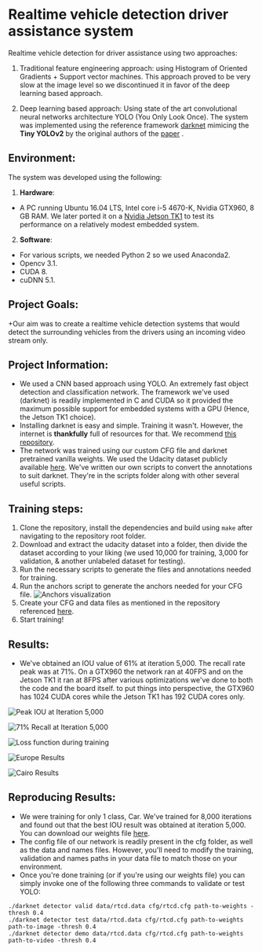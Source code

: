 # Realtime vehicle detection driver assistance system
Realtime vehicle detection for driver assistance using two approaches:
1. Traditional feature engineering approach: using Histogram of Oriented Gradients + Support vector machines. This approach proved to be very slow at the image level so we discontinued it
in favor of the deep learning based approach.

2. Deep learning based approach: Using state of the art convolutional neural networks architecture YOLO (You Only Look Once). The system was implemented using the reference framework [darknet](https://www.pjreddie.com/darknet/yolo/)
mimicing the **Tiny YOLOv2** by the original authors of the [paper](https://arxiv.org/abs/1506.02640) . 

Environment:
---
The system was developed using the following:
1. **Hardware**: 
+ A PC running Ubuntu 16.04 LTS, Intel core i-5 4670-K, Nvidia GTX960, 8 GB RAM. We later ported it on a [Nvidia Jetson TK1](http://www.nvidia.com/object/jetson-tk1-embedded-dev-kit.html) to test its performance on a relatively modest embedded system.
2. **Software**: 
+ For various scripts, we needed Python 2 so we used Anaconda2.
+ Opencv 3.1.
+ CUDA 8.
+ cuDNN 5.1.

Project Goals:
---
+Our aim was to create a realtime vehicle detection systems that would detect the surrounding vehicles from the drivers using an incoming video stream only.

Project Information:
---
+ We used a CNN based approach using YOLO. An extremely fast object detection and classification network. The framework we've used (darknet) is readily implemented in C and CUDA so it provided 
the maximum possible support for embedded systems with a GPU (Hence, the Jetson TK1 choice).
+ Installing darknet is easy and simple. Training it wasn't. However, the internet is **thankfully** full of resources for that. We recommend [this repository](https://github.com/AlexeyAB/darknet#how-to-train-to-detect-your-custom-objects).
+ The network was trained using our custom CFG file and darknet pretrained vanilla weights. We used the Udacity dataset publicly available [here](https://github.com/udacity/self-driving-car/tree/master/annotations#dataset-2). We've written
our own scripts to convert the annotations to suit darknet. They're in the scripts folder along with other several useful scripts.

Training steps:
---
1. Clone the repository, install the dependencies and build using `make` after navigating to the repository root folder.
2. Download and extract the udacity dataset into a folder, then divide the dataset according to your liking (we used 10,000 for training, 3,000 for validation, & another unlabeled dataset for testing).
3. Run the necessary scripts to generate the files and annotations needed for training.
4. Run the anchors script to generate the anchors needed for your CFG file.
![Anchors visualization](https://github.com/Karim-92/Realtime-Vehicle-Detection/blob/master/images/anchors5.png "Anchors")
5. Create your CFG and data files as mentioned in the repository referenced [here](https://github.com/AlexeyAB/darknet#how-to-train-to-detect-your-custom-objects).
6. Start training!

Results:
---
+ We've obtained an IOU value of 61% at iteration 5,000. The recall rate peak was at 71%. On a GTX960 the network ran at 40FPS and on the Jetson TK1 it ran at 8FPS after various optimizations we've done to both the code and the board itself.
to put things into perspective, the GTX960 has 1024 CUDA cores while the Jetson TK1 has 192 CUDA cores only.

![](https://github.com/Karim-92/Realtime-Vehicle-Detection/blob/master/images/IOU.JPG "Peak IOU at Iteration 5,000")

![](https://github.com/Karim-92/Realtime-Vehicle-Detection/blob/master/images/Recall.JPG "71% Recall at Iteration 5,000")

![](https://github.com/Karim-92/Realtime-Vehicle-Detection/blob/master/images/loss.JPG "Loss function during training")

![](https://github.com/Karim-92/Realtime-Vehicle-Detection/blob/master/images/results1.JPG "Europe Results")

![](https://github.com/Karim-92/Realtime-Vehicle-Detection/blob/master/images/results1.JPG "Cairo Results")


Reproducing Results:
---
+ We were training for only 1 class, Car. We've trained for 8,000 iterations and found out that the best IOU result was obtained at iteration 5,000. You can download our weights file [here](link).
+ The config file of our network is readily present in the cfg folder, as well as the data and names files. However, you'll need to modify the training, validation and names paths in your data file to match those on your environment.
+ Once you're done training (or if you're using our weights file) you can simply invoke one of the following three commands to validate or test YOLO:

```
./darknet detector valid data/rtcd.data cfg/rtcd.cfg path-to-weights -thresh 0.4
./darknet detector test data/rtcd.data cfg/rtcd.cfg path-to-weights path-to-image -thresh 0.4
./darknet detector demo data/rtcd.data cfg/rtcd.cfg path-to-weights path-to-video -thresh 0.4
```


